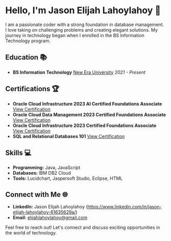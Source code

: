 # Hello, I'm Jason Elijah Lahoylahoy 👋

I am a passionate coder with a strong foundation in database management. I love taking on challenging problems and creating elegant solutions. My journey in technology began when I enrolled in the BS Information Technology program.

## Education 📚
- **BS Information Technology**
  [New Era University](https://www.neu.edu.ph/)
  _2021 - Present_

## Certifications 🏆
- **Oracle Cloud Infrastructure 2023 AI Certified Foundations Associate**
  [View Certification](https://catalog-education.oracle.com/pls/certview/sharebadge?id=5F4192B1AEE5CDEF30807DE1226005D11B8B3A01F8737073AF4D61402B138AF3)
- **Oracle Cloud Data Management 2023 Certified Foundations Associate**
  [View Certification](https://catalog-education.oracle.com/pls/certview/sharebadge?id=333C97B68DAD8AE5307A94A6955755F33998622476AF93DDAF4A99CC75EE6734)
- **Oracle Cloud Infrastructure 2023 Certified Foundations Associate**
  [View Certification](https://catalog-education.oracle.com/pls/certview/sharebadge?id=9769C06737D92F637568FDA82FD9684FDE10E6693F99F920B12CAEF24F48B00F)
- **SQL and Relational Databases 101**
  [View Certification](https://courses.cognitiveclass.ai/certificates/7f509d989dde43dabb3e74584496049e )

## Skills 💻
- **Programming:** Java, JavaScript
- **Databases:** IBM DB2 Cloud
- **Tools:** Lucidchart, Jaspersoft Studio, Eclipse, HTML

## Connect with Me 🌐
- **LinkedIn:** Jason Elijah Lahoylahoy (https://www.linkedin.com/in/jason-elijah-lahoylahoy-61635629a/)
- **Email:** elijahlahoylahoy@gmail.com

Feel free to reach out! Let's connect and discuss exciting opportunities in the world of technology.
